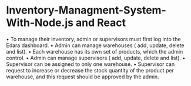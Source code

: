 # Inventory-Managment-System-With-Node.js and React
• To manage their inventory, admin or supervisors must first log into the Edara dashboard. 
• Admin can manage warehouses ( add, update, delete and list). 
• Each warehouse has its own set of products, which the admin control. 
• Admin can manage supervisors ( add, update, delete and list). 
• Supervisor can be assigned to only one warehouse. 
• Supervisor can request to increase or decrease the stock quantity of the product per warehouse, 
and this request should be approved by the admin. 
